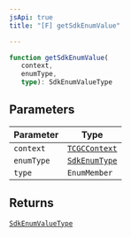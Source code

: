 ```yaml
---
jsApi: true
title: "[F] getSdkEnumValue"

---
```

```ts
function getSdkEnumValue(
   context, 
   enumType, 
   type): SdkEnumValueType
```

## Parameters

| Parameter | Type |
| ------ | ------ |
| `context` | [`TCGCContext`](../interfaces/TCGCContext.md) |
| `enumType` | [`SdkEnumType`](../interfaces/SdkEnumType.md) |
| `type` | `EnumMember` |

## Returns

[`SdkEnumValueType`](../interfaces/SdkEnumValueType.md)
